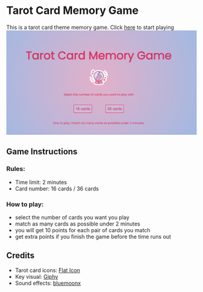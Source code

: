 # Tarot Card Memory Game
This is a tarot card theme memory game.
Click <a href="https://hovivian.github.io/project-1/">here</a> to start playing
<img src="main.png" alt="game-main-screen"/>

## Game Instructions
### Rules:
- Time limit: 2 minutes
- Card number: 16 cards / 36 cards

### How to play:
- select the number of cards you want you play
- match as many cards as possible under 2 minutes
- you will get 10 points for each pair of cards you match
- get extra points if you finish the game before the time runs out

## Credits
- Tarot card icons: <a href="https://www.flaticon.com/">Flat Icon</a>
- Key visual: <a href="https://giphy.com/">Giphy</a>
- Sound effects: <a href="https://www.youtube.com/watch?v=vS-8Dtr_R50&ab_channel=bluemoonx">bluemoonx</a>
